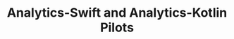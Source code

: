 ---
title: Analytics-Swift and Analytics-Kotlin Pilots
description: |
  Pilot releases of the Analytics-Swift and Analytics-Kotlin libraries are available. These releases are governed by Segment's [First-Access and Beta terms](https://segment.com/legal/first-access-beta-preview/), and should not be used in production scenarios.
release_type: pilot
product_area: sources
business: false
team: false
doc_links:
  - 
    title: Analytics-Swift Repository
    url: "https://github.com/segmentio/analytics-swift"
  -
    title: Analytics-Kotlin Repository
    url: "https://github.com/segmentio/analytics-kotlin"
---